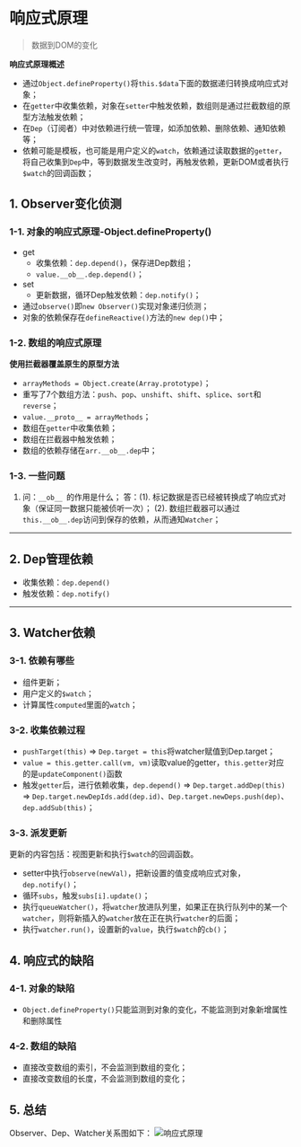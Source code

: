 # 响应式原理

> 数据到DOM的变化

**响应式原理概述**
- 通过`Object.defineProperty()`将`this.$data`下面的数据递归转换成响应式对象；
- 在`getter`中收集依赖，对象在`setter`中触发依赖，数组则是通过拦截数组的原型方法触发依赖；
- 在`Dep`（订阅者）中对依赖进行统一管理，如添加依赖、删除依赖、通知依赖等；
- 依赖可能是模板，也可能是用户定义的`watch`，依赖通过读取数据的`getter`，将自己收集到`Dep`中，等到数据发生改变时，再触发依赖，更新DOM或者执行`$watch`的回调函数；

## 1. Observer变化侦测

### 1-1. 对象的响应式原理-Object.defineProperty()
- get
  - 收集依赖：`dep.depend()`，保存进Dep数组；
  - `value.__ob__.dep.depend()`；
- set
  - 更新数据，循环Dep触发依赖：`dep.notify()`；
- 通过`observe()`即`new Observer()`实现对象递归侦测；
- 对象的依赖保存在`defineReactive()`方法的`new dep()`中；

### 1-2. 数组的响应式原理
**使用拦截器覆盖原生的原型方法**
- `arrayMethods = Object.create(Array.prototype)`；
- 重写了7个数组方法：`push`、`pop`、`unshift`、`shift`、`splice`、`sort`和`reverse`；
- `value.__proto__ = arrayMethods`；
- 数组在`getter`中收集依赖；
- 数组在拦截器中触发依赖；
- 数组的依赖存储在`arr.__ob__.dep`中；

### 1-3. 一些问题
1. 问：`__ob__ `的作用是什么；
答：(1). 标记数据是否已经被转换成了响应式对象（保证同一数据只能被侦听一次）；
(2). 数组拦截器可以通过`this.__ob__.dep`访问到保存的依赖，从而通知`Watcher`；
<hr/>

## 2. Dep管理依赖
- 收集依赖：`dep.depend()`
- 触发依赖：`dep.notify()`

<hr/>

## 3. Watcher依赖

### 3-1. 依赖有哪些
- 组件更新；
- 用户定义的`$watch`；
- 计算属性`computed`里面的`watch`；

### 3-2. 收集依赖过程
- `pushTarget(this)` => `Dep.target = this`将watcher赋值到Dep.target；
- `value = this.getter.call(vm, vm)`读取value的getter，`this.getter`对应的是`updateComponent()`函数
- 触发`getter`后，进行依赖收集，`dep.depend()` => `Dep.target.addDep(this)` => `Dep.target.newDepIds.add(dep.id)`、`Dep.target.newDeps.push(dep)`、`dep.addSub(this)`；

### 3-3. 派发更新

更新的内容包括：视图更新和执行`$watch`的回调函数。

- setter中执行`observe(newVal)`，把新设置的值变成响应式对象，`dep.notify()`；
- 循环`subs`，触发`subs[i].update()`；
- 执行`queueWatcher()`，将`watcher`放进队列里，如果正在执行队列中的某一个`watcher`，则将新插入的`watcher`放在正在执行`watcher`的后面；
- 执行`watcher.run()`，设置新的`value`，执行`$watch`的`cb()`；

## 4. 响应式的缺陷

### 4-1. 对象的缺陷
- `Object.defineProperty()`只能监测到对象的变化，不能监测到对象新增属性和删除属性

### 4-2. 数组的缺陷
- 直接改变数组的索引，不会监测到数组的变化；
- 直接改变数组的长度，不会监测到数组的变化；

## 5. 总结

Observer、Dep、Watcher关系图如下：
![响应式原理](https://p3-juejin.byteimg.com/tos-cn-i-k3u1fbpfcp/8709b074689846fe9360ab9042c27510~tplv-k3u1fbpfcp-watermark.image)
